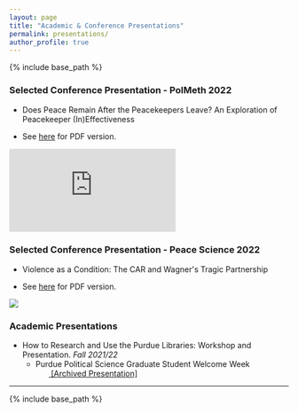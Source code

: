 ```yaml
---
layout: page
title: "Academic & Conference Presentations"
permalink: presentations/
author_profile: true
---
```


{% include base_path %}

### Selected Conference Presentation - PolMeth 2022
* Does Peace Remain After the Peacekeepers Leave? An Exploration of Peacekeeper (In)Effectiveness

* See [here](https://www.skytheacademic.com/files/polmeth_2022_poster.pdf) for PDF version.

![](https://www.skytheacademic.com/files/polmeth_2022_poster.pdf)

### Selected Conference Presentation - Peace Science 2022
* Violence as a Condition: The CAR and Wagner's Tragic Partnership

* See [here](https://www.skytheacademic.com/files/pssi_2022_poster.pdf) for PDF version.

![](https://www.skytheacademic.com/files/pssi_2022_poster.jpg)


<!-- <embed src="{{ site.baseurl }}/files/pssi_2022_poster.jpg" width="1200" height="900" type='application/jpg'> -->


### Academic Presentations
* How to Research and Use the Purdue Libraries: Workshop and Presentation. *Fall 2021/22*
  * Purdue Political Science Graduate Student Welcome Week
<br>&nbsp;&nbsp;&nbsp;&nbsp;&nbsp;&nbsp;<span style="padding-right:5%"><a href='{{ "https://www.skytheacademic.com/files/libraries_presentation.pdf"}}'><i class='fas fa-file-pdf'></i> [Archived Presentation]</a></span>


---

{% include base_path %}
